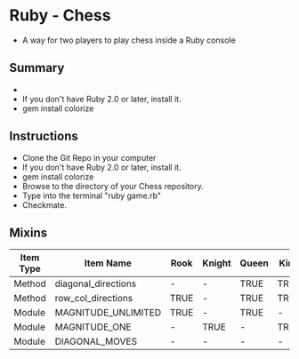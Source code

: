 # Ruby - Chess
- A way for two players to play chess inside a Ruby console

## Summary
  - 
  - If you don't have Ruby 2.0 or later, install it.
  - gem install colorize

## Instructions
  - Clone the Git Repo in your computer
  - If you don't have Ruby 2.0 or later, install it.
  - gem install colorize
  - Browse to the directory of your Chess repository.
  - Type into the terminal "ruby game.rb"
  - Checkmate.

## Mixins

|Item Type|Item Name|Rook|Knight|Queen|King|Bishop|Pawn|
|---------|--------------------|--------|--------|--------|--------|--------|--------|
|Method|diagonal_directions|-|-|TRUE|TRUE|-|-|
|Method|row_col_directions|TRUE|-|TRUE|TRUE|-|-|
|Module|MAGNITUDE_UNLIMITED|TRUE|-|TRUE|-|TRUE|-|
|Module|MAGNITUDE_ONE|-|TRUE|-|TRUE|-|-|
|Module|DIAGONAL_MOVES|-|-|-|-|TRUE|-|
